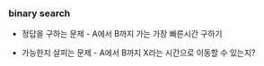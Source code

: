 ### binary search

- 정답을 구하는 문제 - A에서 B까지 가는 가장 빠른시간 구하기

- 가능한지 살피는 문제 - A에서 B까지 X라는 시간으로 이동할 수 있는지?

